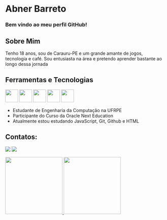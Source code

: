 # Abner Barreto
### Bem vindo ao meu perfil GitHub!

## Sobre Mim 
Tenho 18 anos, sou de Carauru-PE e um grande amante de jogos, tecnologia e café. Sou entusiasta na área e pretendo aprender bastante ao longo dessa jornada

## Ferramentas e Tecnologias


<img loading="lazy" src="https://cdn.jsdelivr.net/gh/devicons/devicon/icons/git/git-original.svg" width="40" height="40"/> <img src="https://cdn.jsdelivr.net/gh/devicons/devicon@latest/icons/java/java-original-wordmark.svg" width="40" height="40"/> <img src="https://cdn.jsdelivr.net/gh/devicons/devicon@latest/icons/javascript/javascript-original.svg" width="40" height="40" /> <img src="https://cdn.jsdelivr.net/gh/devicons/devicon@latest/icons/python/python-original.svg" width="40" height="40"/>  <img src="https://cdn.jsdelivr.net/gh/devicons/devicon@latest/icons/github/github-original-wordmark.svg"  idth="40" height="40" />

- Estudante de Engenharia da Computação na UFRPE
- Participante do Curso da Oracle Next Education
- Atualmente estou estudando JavaScript, Git, Github e HTML


          

          

## Contatos:

<a href="https://www.linkedin.com/in/abnerbarreto" target="_blank"><img loading="lazy" src="https://img.shields.io/badge/-LinkedIn-%230077B5?style=for-the-badge&logo=linkedin&logoColor=white" target="_blank"></a> <a href = "mailto:abnerlc4@gmail.com"><img loading="lazy" src="https://img.shields.io/badge/Gmail-D14836?style=for-the-badge&logo=gmail&logoColor=white" target="_blank"></a>
  

<div>
<a href="https://github.com/AbnerBarretto">
<img loading="lazy" height="180em" src="https://github-readme-stats.vercel.app/api/top-langs/?username=AbnerBarretto&layout=compact&langs_count=7&theme=dracula"/>
<img loading="lazy" height="180em" src="https://github-readme-stats.vercel.app/api?username=AbnerBarretto&show_icons=true&theme=dracula&include_all_commits=true&count_private=true"/>
</div>


<!--
**AbnerBarretto/AbnerBarretto** is a ✨ _special_ ✨ repository because its `README.md` (this file) appears on your GitHub profile.

Here are some ideas to get you started:

- 🔭 I’m currently working on ...
- 🌱 I’m currently learning ...
- 👯 I’m looking to collaborate on ...
- 🤔 I’m looking for help with ...
- 💬 Ask me about ...
- 📫 How to reach me: ...
- 😄 Pronouns: ...
- ⚡ Fun fact: ...
-->
